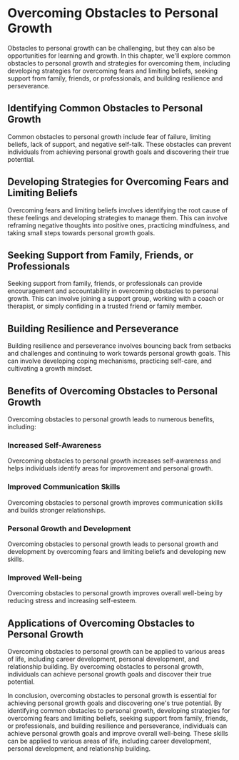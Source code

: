 Overcoming Obstacles to Personal Growth
================================================

Obstacles to personal growth can be challenging, but they can also be opportunities for learning and growth. In this chapter, we'll explore common obstacles to personal growth and strategies for overcoming them, including developing strategies for overcoming fears and limiting beliefs, seeking support from family, friends, or professionals, and building resilience and perseverance.

Identifying Common Obstacles to Personal Growth
-----------------------------------------------

Common obstacles to personal growth include fear of failure, limiting beliefs, lack of support, and negative self-talk. These obstacles can prevent individuals from achieving personal growth goals and discovering their true potential.

Developing Strategies for Overcoming Fears and Limiting Beliefs
---------------------------------------------------------------

Overcoming fears and limiting beliefs involves identifying the root cause of these feelings and developing strategies to manage them. This can involve reframing negative thoughts into positive ones, practicing mindfulness, and taking small steps towards personal growth goals.

Seeking Support from Family, Friends, or Professionals
------------------------------------------------------

Seeking support from family, friends, or professionals can provide encouragement and accountability in overcoming obstacles to personal growth. This can involve joining a support group, working with a coach or therapist, or simply confiding in a trusted friend or family member.

Building Resilience and Perseverance
------------------------------------

Building resilience and perseverance involves bouncing back from setbacks and challenges and continuing to work towards personal growth goals. This can involve developing coping mechanisms, practicing self-care, and cultivating a growth mindset.

Benefits of Overcoming Obstacles to Personal Growth
---------------------------------------------------

Overcoming obstacles to personal growth leads to numerous benefits, including:

### Increased Self-Awareness

Overcoming obstacles to personal growth increases self-awareness and helps individuals identify areas for improvement and personal growth.

### Improved Communication Skills

Overcoming obstacles to personal growth improves communication skills and builds stronger relationships.

### Personal Growth and Development

Overcoming obstacles to personal growth leads to personal growth and development by overcoming fears and limiting beliefs and developing new skills.

### Improved Well-being

Overcoming obstacles to personal growth improves overall well-being by reducing stress and increasing self-esteem.

Applications of Overcoming Obstacles to Personal Growth
-------------------------------------------------------

Overcoming obstacles to personal growth can be applied to various areas of life, including career development, personal development, and relationship building. By overcoming obstacles to personal growth, individuals can achieve personal growth goals and discover their true potential.

In conclusion, overcoming obstacles to personal growth is essential for achieving personal growth goals and discovering one's true potential. By identifying common obstacles to personal growth, developing strategies for overcoming fears and limiting beliefs, seeking support from family, friends, or professionals, and building resilience and perseverance, individuals can achieve personal growth goals and improve overall well-being. These skills can be applied to various areas of life, including career development, personal development, and relationship building.

